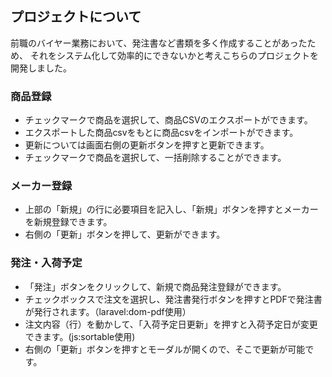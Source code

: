 

## プロジェクトについて
 前職のバイヤー業務において、発注書など書類を多く作成することがあったため、
 それをシステム化して効率的にできないかと考えこちらのプロジェクトを開発しました。
 
 
 


### 商品登録 
 - チェックマークで商品を選択して、商品CSVのエクスポートができます。
 - エクスポートした商品csvをもとに商品csvをインポートができます。
 - 更新については画面右側の更新ボタンを押すと更新できます。
 - チェックマークで商品を選択して、一括削除することができます。

### メーカー登録
 - 上部の「新規」の行に必要項目を記入し、「新規」ボタンを押すとメーカーを新規登録できます。
 - 右側の「更新」ボタンを押して、更新ができます。

### 発注・入荷予定
  - 「発注」ボタンをクリックして、新規で商品発注登録ができます。
  - チェックボックスで注文を選択し、発注書発行ボタンを押すとPDFで発注書が発行されます。（laravel:dom-pdf使用）
  - 注文内容（行）を動かして、「入荷予定日更新」を押すと入荷予定日が変更できます。(js:sortable使用)
  - 右側の「更新」ボタンを押すとモーダルが開くので、そこで更新が可能です。






